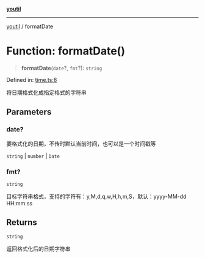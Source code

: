 [**youtil**](../README.md)

***

[youtil](../globals.md) / formatDate

# Function: formatDate()

> **formatDate**(`date`?, `fmt`?): `string`

Defined in: [time.ts:8](https://github.com/sxei/youtil/blob/0789efb6304454ceafe2268d335875118354d3ab/src/time.ts#L8)

将日期格式化成指定格式的字符串

## Parameters

### date?

要格式化的日期，不传时默认当前时间，也可以是一个时间戳等

`string` | `number` | `Date`

### fmt?

`string`

目标字符串格式，支持的字符有：y,M,d,q,w,H,h,m,S，默认：yyyy-MM-dd HH:mm:ss

## Returns

`string`

返回格式化后的日期字符串
